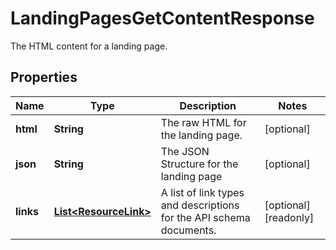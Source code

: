 

# LandingPagesGetContentResponse

The HTML content for a landing page.

## Properties

| Name | Type | Description | Notes |
|------------ | ------------- | ------------- | -------------|
|**html** | **String** | The raw HTML for the landing page. |  [optional] |
|**json** | **String** | The JSON Structure for the landing page |  [optional] |
|**links** | [**List&lt;ResourceLink&gt;**](ResourceLink.md) | A list of link types and descriptions for the API schema documents. |  [optional] [readonly] |



